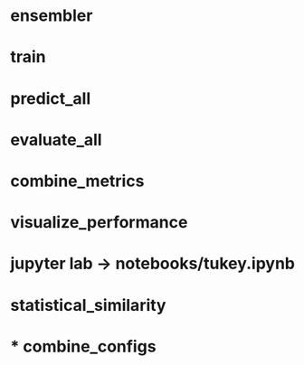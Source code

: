 # ensembler

# train
# predict_all
# evaluate_all
# combine_metrics
# visualize_performance
# jupyter lab -> notebooks/tukey.ipynb
# statistical_similarity
# * combine_configs
